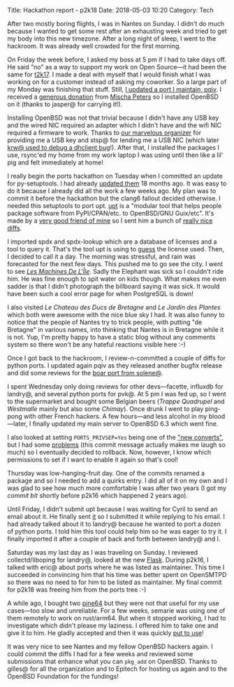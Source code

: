 Title: Hackathon report - p2k18
Date: 2018-05-03 10:20
Category: Tech

After two mostly boring flights, I was in Nantes on Sunday. I didn't do much
because I wanted to get some rest after an exhausting week and tried to get my
body into this new timezone. After a long night of sleep, I went to the hackroom.
It was already well crowded for the first morning.

On Friday the week before, I asked my boss at 5 pm if I had to take days off. He said
"no" as a way to support my work on Open Source—it had been the same for
[t2k17](./t2k17.html). I made a deal with myself that I would finish what I was
working on for a customer instead of asking my coworker. So a large part of my
Monday was finishing that stuff. Still, [I updated a port I maintain,
pqiv](https://github.com/openbsd/ports/commit/a322d2ddc88df925eb9c719578e9f6aca0096298).
I received a [generous donation](https://chown.me/iota/dmesg/dmesg-x1.txt) from [Mischa
Peters](https://twitter.com/mischapeters) so I installed OpenBSD on it (thanks
to jasper@ for carrying it!).

Installing OpenBSD was not that trivial because I didn't have any USB key and
the wired NIC required an adapter which I didn't have and the wifi NIC required
a firmware to work. Thanks to [our marvelous
organizer](https://twitter.com/poolporg) for providing me a USB key and stsp@ for
lending me a USB NIC (which later [krw@ used to debug a dhclient
bug](https://undeadly.org/cgi?action=article;sid=20180430190108)!). After that,
I installed the packages I use, rsync'ed my home from my work laptop I was
using until then like a lil' pig and felt immediately at home!

I really begin the ports hackathon on Tuesday when I committed an update for
py-setuptools. I had already [updated them](./b2k16.html) 18 months ago. It was
easy to do it because I already did all the work a few weeks ago. My plan was
to commit it before the hackathon but the clang6 fallout decided otherwise. I
needed this setuptools to port upt. [upt](https://framagit.org/upt) is a
"modular tool that helps people package software from PyPI/CPAN/etc. to
OpenBSD/GNU Guix/etc". It's made by a [very good friend of
mine](https://perso.aquilenet.fr/~steap/) so I sent him a bunch of [really
nice](https://framagit.org/upt/upt-rubygems/commit/ccb5c2c1f9df2c383a02b2297f0354c3692757b4)
[diffs](https://framagit.org/upt/upt-cpan/commit/893ef4aed42a121fb2adb6412dd9c91f81a8e8f0).

I imported spdx and spdx-lookup which are a database of licenses and a tool to
query it. That's the tool upt is using to
[guess](https://framagit.org/upt/upt/blob/master/upt/licenses.py#L702) the
license used. Then, I decided to call it a day. The morning was stressful, and rain was forecasted for the next few days. This pushed me to go see the city. I went to
see [*Les Machines De L'Île*](https://www.lesmachines-nantes.fr/en/). Sadly the
Elephant was sick so I couldn't ride him. He was fine enough to spit water on
kids though. What makes me even sadder is that I didn't photograph the
billboard saying it was sick. It would have been such a cool error page
for when PostgreSQL is down!

I also visited *Le Chateau des Ducs de Bretagne* and *Le Jardin des Plantes*
which both were awesome with the nice blue sky I had. It was also funny to
notice that the people of Nantes try to trick people, with putting "de Bretagne"
in various names, into thinking that Nantes is in Bretagne while it is not.
Yup, I'm pretty happy to have a static blog without any comments system so
there won't be any hateful reactions visible here :-)

Once I got back to the hackroom, I review-n-committed a couple of diffs for
python ports. I updated again pqiv as they released another bugfix release and
did some reviews for the [boar port from solene@](https://undeadly.org/cgi?action=article;sid=20180429101745).

I spent Wednesday only doing reviews for other devs—facette, influxdb for
landry@, and several python ports for pvk@. At 5 pm I was fed up, so I went to
the supermarket and bought some Belgian beers (*Trappe Quadrupel* and
*Westmalle* mainly but also some *Chimay*). Once drunk I went to play ping-pong
with other French hackers. A few hours—and less alcohol in my blood—later, I
finally updated my main server to OpenBSD 6.3 which went fine.

I also looked at setting `PORTS_PRIVSEP=Yes` being one of the ["new
converts"](https://undeadly.org/cgi?action=article;sid=20180429190200), but I
had some [problems](https://marc.info/?l=openbsd-ports-cvs&m=152466817003263&w=2)
(this commit message actually makes me laugh so much) so I eventually decided to
rollback. Now, however, I know which permissions to set if I want to enable it
again so that's cool!

Thursday was low-hanging-fruit day. One of the commits renamed a package and so
I needed to add a quirks entry. I did all of it on my own and I was glad to see
how much more comfortable I was after two years (I got my *commit bit* shortly
before p2k16 which happened 2 years ago).

Until Friday, I didn't submit upt because I was waiting for Cyril to send an
email about it. He finally sent
[it](https://marc.info/?l=openbsd-ports&m=152478073001511&w=2) so I submitted
it while replying to his email. I had already talked about it to landry@
because he wanted to port a dozen of python ports. I told him this tool
could help him so he was eager to try it. I finally imported it after a couple
of back and forth between landry@ and I.

Saturday was my last day as I was traveling on Sunday. I reviewed
collectd/liboping for landry@, looked at the new
[Flask](https://www.palletsprojects.com/blog/flask-1-0-released/). During
p2k16, I talked with eric@ about ports where he was listed as maintainer. This
time I succeeded in convincing him that his time was better spent on OpenSMTPD so
there was no need to for him to be listed as maintainer. My final commit for
p2k18 was freeing him from the ports tree :-) 

A while ago, I bought two [pine64](./playing-with-the-pine64.html) but they
were not that useful for my use cases—too slow and unreliable. For a few weeks,
semarie was using one of them remotely to work on rust/arm64. But when it
stopped working, I had to investigate which didn't please my laziness. I offered
him to take one and give it to him. He gladly accepted and then it was quickly [put to
use](https://marc.info/?l=openbsd-bugs&m=152526381422932&w=2)!

It was very nice to see Nantes and my fellow OpenBSD hackers again. I could commit
the diffs I had for a few weeks and reviewed some submissions that enhance what
you can `pkg_add` on OpenBSD. Thanks to gilles@ for all the organization and to
Epitech for hosting us again and to the OpenBSD Foundation for the fundings!





